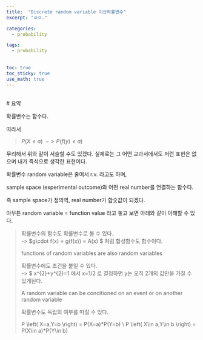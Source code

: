 ```yaml
---
title:  "Discrete random variable 이산확률변수"
excerpt: "ㄹㅇ."

categories:
  - probability

tags:
  - probability
  
  
toc: true
toc_sticky: true
use_math: true
---
```

<br>
# 요약

확률변수는 함수다.

따라서 

> $P(X\leq a)\ \ -> P(f(y)\leq a)$

무리해서 위와 같이 서술할 수도 있겠다. 실제로는 그 어떤 교과서에서도 저런 표현은 없으며 내가 즉석으로 생각한 표현이다.

확률변수 random variable은 줄여서 r.v. 라고도 하며, 

sample space (experimental outcome)와 어떤 real number를 연결하는 함수다.

즉 sample space가 정의역, real number가 함숫값이 되겠다.

아무튼 random variable = function value 라고 놓고 보면 아래와 같이 이해할 수 있다.

> 확률변수의 함수도 확률변수로 볼 수 있다. <br>-> $g\cdot f(x) = g(f(x)) = A(x) $ 처럼 합성함수도 함수이다.
>
>functions of random variables are also random variables
>
>확률변수에도 조건을 붙일 수 있다. <br>-> $ x^{2}+y^{2}=1 에서 x=1/2 로 결정하면 y는 오직 2개의 값만을 가질 수 있게된다.
>
>A random variable can be conditioned on an event or on another random variable
>
>확률변수도 독립의 여부를 따질 수 있다. 
>
>P \left( X=a,Y=b \right) = P(X=a)*P(Y=b) \\
P \left( X\in a,Y\in b \right) = P(X\in a)*P(Y\in b)
